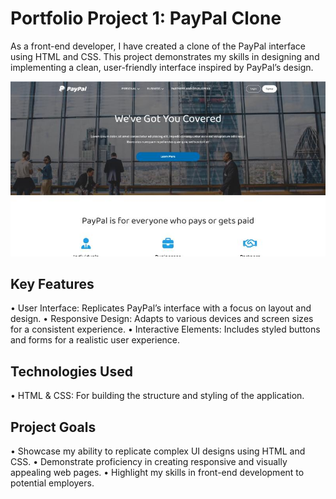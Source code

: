 # Portfolio Project 1: PayPal Clone
As a front-end developer, I have created a clone of the PayPal interface using HTML and CSS. This project demonstrates my skills in designing and implementing a clean, user-friendly interface inspired by PayPal’s design.

![Portfolio Project Screenshot](paypal-Clone/images/paypal-project_screenshot.jpeg)
## Key Features
•	User Interface: Replicates PayPal’s interface with a focus on layout and design.
•	Responsive Design: Adapts to various devices and screen sizes for a consistent experience.
•	Interactive Elements: Includes styled buttons and forms for a realistic user experience.

## Technologies Used
•	HTML & CSS: For building the structure and styling of the application.

## Project Goals
•	Showcase my ability to replicate complex UI designs using HTML and CSS.
•	Demonstrate proficiency in creating responsive and visually appealing web pages.
•	Highlight my skills in front-end development to potential employers.


